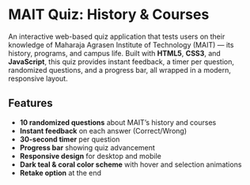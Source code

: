 # MAIT Quiz: History & Courses

An interactive web-based quiz application that tests users on their knowledge of Maharaja Agrasen Institute of Technology (MAIT) — its history, programs, and campus life. Built with **HTML5**, **CSS3**, and **JavaScript**, this quiz provides instant feedback, a timer per question, randomized questions, and a progress bar, all wrapped in a modern, responsive layout.

## Features

- **10 randomized questions** about MAIT’s history and courses
- **Instant feedback** on each answer (Correct/Wrong)
- **30-second timer** per question
- **Progress bar** showing quiz advancement
- **Responsive design** for desktop and mobile
- **Dark teal & coral color scheme** with hover and selection animations
- **Retake option** at the end

